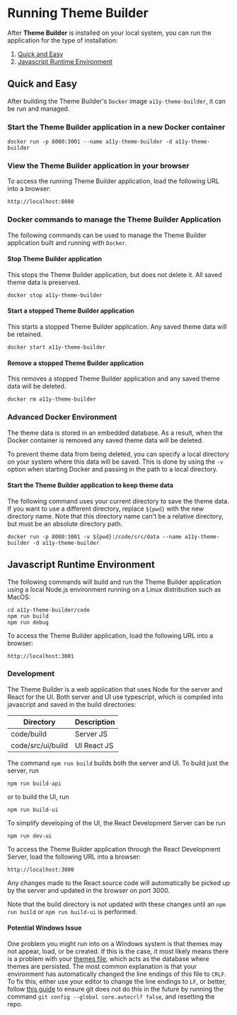 # Running Theme Builder

After **Theme Builder** is installed on your local system, you can run the application for the type of installation:

1. [Quick and Easy](#quick-and-easy)
2. [Javascript Runtime Environment](#javascript-runtime-environment)

## Quick and Easy
After building the Theme Builder's `Docker` image `a11y-theme-builder`, it can be run and managed.

### Start the Theme Builder application in a new Docker container

```
docker run -p 8080:3001 --name a11y-theme-builder -d a11y-theme-builder
```
### View the Theme Builder application in your browser

To access the running Theme Builder application, load the following URL into a browser:

```
http://localhost:8080
```

### Docker commands to manage the Theme Builder Application
The following commands can be used to manage the Theme Builder application built and running with `Docker`.

#### Stop Theme Builder application
This stops the Theme Builder application, but does not delete it.  All saved theme data is preserved.

```
docker stop a11y-theme-builder
```

#### Start a stopped Theme Builder application
This starts a stopped Theme Builder application.  Any saved theme data will be retained.

```
docker start a11y-theme-builder
```

#### Remove a stopped Theme Builder application
This removes a stopped Theme Builder application and any saved theme data will be deleted.

```
docker rm a11y-theme-builder
```

### Advanced Docker Environment
The theme data is stored in an embedded database.  As a result, when the Docker container is removed any saved theme data will be deleted.

To prevent theme data from being deleted, you can specify a local directory on your system where this data will be saved.  This is done by using the `-v` option when starting Docker and passing in the path to a local directory. 

#### Start the Theme Builder application to keep theme data
The following command uses your current directory to save the theme data.  If you want to use a different directory, replace `${pwd}` with the new directory name.  Note that this directory name can't be a relative directory, but must be an absolute directory path.
```
docker run -p 8080:3001 -v ${pwd}:/code/src/data --name a11y-theme-builder -d a11y-theme-builder
```

## Javascript Runtime Environment
The following commands will build and run the Theme Builder application using a local Node.js environment running on a Linux distribution such as MacOS:

```
cd a11y-theme-builder/code
npm run build
npm run debug
```

To access the Theme Builder application, load the following URL into a browser:

```
http://localhost:3001
```

### Development

The Theme Builder is a web application that uses Node for the server and React for the UI.  Both server and UI use typescript, which is compiled into javascript and saved in the build directories:

| Directory | Description |
|---|---|
| code/build | Server JS |
| code/src/ui/build | UI React JS |

The command `npm run build` builds both the server and UI.  To build just the server, run

```
npm run build-api
```

or to build the UI, run

```
npm run build-ui
```

To simplify developing of the UI, the React Development Server can be run

```
npm run dev-ui
```

To access the Theme Builder application through the React Development Server, load the following URL into a browser:

```
http://localhost:3000
```

Any changes made to the React source code will automatically be picked up by the server and updated in the browser on port 3000.  

Note that the build directory is not updated with these changes until an `npm run build` or `npm run build-ui` is performed.

#### Potential Windows Issue
One problem you might run into on a Windows system is that themes may not appear, load, or be created.
If this is the case, it most likely means there is a problem with your [themes file](https://github.com/discoverfinancial/a11y-theme-builder/blob/main/code/src/data/themes), which acts as the database where themes are persisted. The most common explanation is that your environment has automatically changed the line endings of this file to `CRLF`. To fix this, either use your editor to change the line endings to `LF`, or better, follow [this guide](https://docs.github.com/en/get-started/getting-started-with-git/configuring-git-to-handle-line-endings) to ensure git does not do this in the future by running the command `git config --global core.autocrlf false`, and resetting the repo.

